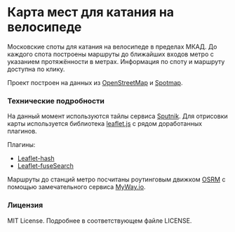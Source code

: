 # Карта мест для катания на велосипеде
Московские споты для катания на велосипеде в пределах МКАД. До каждого спота построены маршруты до ближайших входов метро с указанием протяжённости в метрах. Информация по споту и маршруту доступна по клику.

Проект построен на данных из [OpenStreetMap](https://www.openstreetmap.org) и [Spotmap](http://spotmap.ru/). 

### Технические подробности
На данный момент используются тайлы сервиса [Sputnik](http://maps.sputnik.ru/). Для отрисовки карты используется библиотека [leaflet.js](http://leafletjs.com/) с рядом доработанных плагинов.

Плагины:
- [Leaflet-hash](https://github.com/mlevans/leaflet-hash)
- [Leaflet-fuseSearch](https://github.com/naomap/leaflet-fusesearch)

Маршруты до станций метро посчитаны роутинговым движком [OSRM](http://project-osrm.org/) с помощью замечательного сервиса [MyWay.io](http://myway.io/).

### Лицензия

MIT License. Подробнее в соответствующем файле LICENSE.